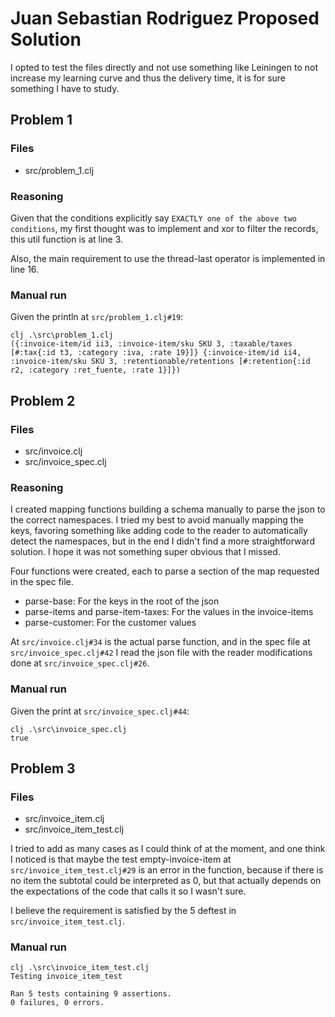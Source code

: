 # Juan Sebastian Rodriguez Proposed Solution
I opted to test the files directly and not use something like Leiningen to not increase my learning curve and thus the delivery time, it is for sure something I have to study.

## Problem 1
### Files
- src/problem_1.clj
### Reasoning
Given that the conditions explicitly say `EXACTLY one of the above two conditions`, my first thought was to implement and xor to filter the records, this util function is at line 3.

Also, the main requirement to use the thread-last operator is implemented in line 16.
### Manual run
Given the println at `src/problem_1.clj#19`:

```
clj .\src\problem_1.clj
({:invoice-item/id ii3, :invoice-item/sku SKU 3, :taxable/taxes [#:tax{:id t3, :category :iva, :rate 19}]} {:invoice-item/id ii4, :invoice-item/sku SKU 3, :retentionable/retentions [#:retention{:id r2, :category :ret_fuente, :rate 1}]})

```

## Problem 2
### Files
- src/invoice.clj
- src/invoice_spec.clj
### Reasoning
I created mapping functions building a schema manually to parse the json to the correct namespaces. I tried my best to avoid manually mapping the keys, favoring something like adding code to the reader to automatically detect the namespaces, but in the end I didn't find a more straightforward solution. I hope it was not something super obvious that I missed.

Four functions were created, each to parse a section of the map requested in the spec file.
- parse-base: For the keys in the root of the json
- parse-items and parse-item-taxes: For the values in the invoice-items
- parse-customer: For the customer values

At `src/invoice.clj#34` is the actual parse function, and in the spec file at `src/invoice_spec.clj#42` I read the json file with the reader modifications done at `src/invoice_spec.clj#26`.

### Manual run
Given the print at `src/invoice_spec.clj#44`:
```
clj .\src\invoice_spec.clj
true
```

## Problem 3
### Files
- src/invoice_item.clj
- src/invoice_item_test.clj

I tried to add as many cases as I could think of at the moment, and one think I noticed is that maybe the test empty-invoice-item at `src/invoice_item_test.clj#29` is an error in the function, because if there is no item the subtotal could be interpreted as 0, but that actually depends on the expectations of the code that calls it so I wasn't sure.

I believe the requirement is satisfied by the 5 deftest in `src/invoice_item_test.clj`.

### Manual run
```
clj .\src\invoice_item_test.clj
Testing invoice_item_test

Ran 5 tests containing 9 assertions.
0 failures, 0 errors.
```
